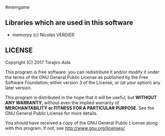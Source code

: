 #memgame


## Libraries which are used in this software
- memorpy (c) Nicolas VERDIER

## LICENSE

Copyright (C) 2017 Torajiro Aida

This program is free software: you can redistribute it and/or modify
it under the terms of the GNU General Public License as published by
the Free Software Foundation; either version 3 of the License, or
(at your option) any later version.

This program is distributed in the hope that it will be useful,
but **WITHOUT ANY WARRANTY**; without even the implied warranty of
**MERCHANTABILITY or FITNESS FOR A PARTICULAR PURPOSE**.  See the
GNU General Public License for more details.

You should have received a copy of the GNU General Public License
along with this program.  If not, see <http://www.gnu.org/licenses/>
